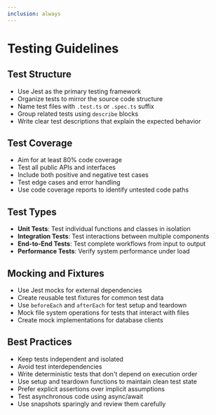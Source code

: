 ```yaml
---
inclusion: always
---
```


# Testing Guidelines

## Test Structure

- Use Jest as the primary testing framework
- Organize tests to mirror the source code structure
- Name test files with `.test.ts` or `.spec.ts` suffix
- Group related tests using `describe` blocks
- Write clear test descriptions that explain the expected behavior

## Test Coverage

- Aim for at least 80% code coverage
- Test all public APIs and interfaces
- Include both positive and negative test cases
- Test edge cases and error handling
- Use code coverage reports to identify untested code paths

## Test Types

- **Unit Tests**: Test individual functions and classes in isolation
- **Integration Tests**: Test interactions between multiple components
- **End-to-End Tests**: Test complete workflows from input to output
- **Performance Tests**: Verify system performance under load

## Mocking and Fixtures

- Use Jest mocks for external dependencies
- Create reusable test fixtures for common test data
- Use `beforeEach` and `afterEach` for test setup and teardown
- Mock file system operations for tests that interact with files
- Create mock implementations for database clients

## Best Practices

- Keep tests independent and isolated
- Avoid test interdependencies
- Write deterministic tests that don't depend on execution order
- Use setup and teardown functions to maintain clean test state
- Prefer explicit assertions over implicit assumptions
- Test asynchronous code using async/await
- Use snapshots sparingly and review them carefully
